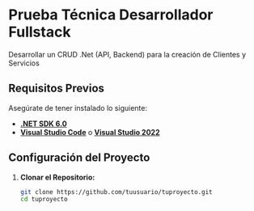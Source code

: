 # Prueba Técnica Desarrollador Fullstack

 Desarrollar un CRUD .Net (API, Backend) para la creación de Clientes y Servicios

## Requisitos Previos

Asegúrate de tener instalado lo siguiente:

- [**.NET SDK 6.0**](https://dotnet.microsoft.com/download/dotnet/6.0)
- [**Visual Studio Code**](https://code.visualstudio.com/) o [**Visual Studio 2022**](https://visualstudio.microsoft.com/)

## Configuración del Proyecto

1. **Clonar el Repositorio:**

   ```bash
   git clone https://github.com/tuusuario/tuproyecto.git
   cd tuproyecto
